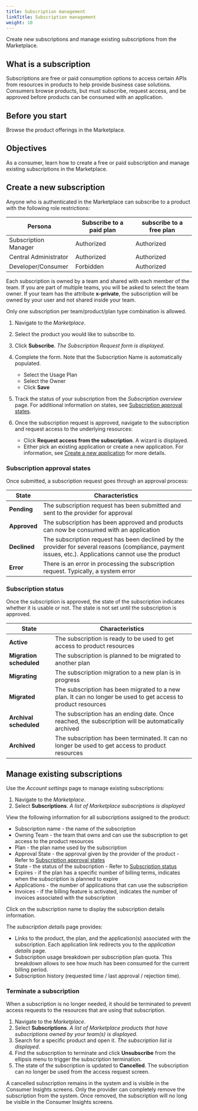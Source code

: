 ```yaml
---
title: Subscription management
linkTitle: Subscription management
weight: 10
---
```


Create new subscriptions and manage existing subscriptions from the Marketplace.

## What is a subscription

Subscriptions are free or paid consumption options to access certain APIs from resources in products to help provide business case solutions. Consumers browse products, but must subscribe, request access, and be approved before products can be consumed with an application.

## Before you start

Browse the product offerings in the Marketplace.

## Objectives

As a consumer, learn how to create a free or paid subscription and manage existing subscriptions in the Marketplace.

## Create a new subscription

Anyone who is authenticated in the Marketplace can subscribe to a product with the following role restrictions:

| Persona               | Subscribe to a paid plan | subscribe to a free plan |
|-----------------------|--------------------------|--------------------------|
| Subscription Manager  | Authorized               | Authorized               |
| Central Administrator | Authorized               | Authorized               |
| Developer/Consumer    | Forbidden                | Authorized               |

Each subscription is owned by a team and shared with each member of the team. If you are part of multiple teams, you will be asked to select the team owner. If your team has the attribute **x-private**, the subscription will be owned by your user and not shared inside your team.

Only one subscription per team/product/plan type combination is allowed.

1. Navigate to the *Marketplace*.
2. Select the product you would like to subscribe to.
3. Click **Subscribe**. *The Subscription Request form is displayed*.
4. Complete the form. Note that the Subscription Name is automatically populated.

    * Select the Usage Plan
    * Select the Owner
    * Click **Save**

5. Track the status of your subscription from the *Subscription overview* page. For additional information on states, see [Subscription approval states](#subscription-approval-states).
6. Once the subscription request is approved, navigate to the subscription and request access to the underlying resources:

    * Click **Request access from the subscription**. A wizard is displayed.
    * Either pick an existing application or create a new application. For information, see [Create a new application](/docs/manage_marketplace/consumer_experience/application_management#create-a-new-application) for more details.

### Subscription approval states

Once submitted, a subscription request goes through an approval process:

| State         | Characteristics                                                             |
|---------------|-----------------------------------------------------------------------------|
| **Pending**   | The subscription request has been submitted and sent to the provider for approval |
| **Approved**  | The subscription has been approved and products can now be consumed with an application |
| **Declined**  | The subscription request has been declined by the provider for several reasons (compliance, payment issues, etc.). Applications cannot use the product |
| **Error**     | There is an error in processing the subscription request. Typically, a system error |

### Subscription status

Once the subscription is approved, the state of the subscription indicates whether it is usable or not. The state is not set until the subscription is approved.

| State                   | Characteristics                                                                                             |
|-------------------------|-------------------------------------------------------------------------------------------------------------|
| **Active**              | The subscription is ready to be used to get access to product resources                                      |
| **Migration scheduled** | The subscription is planned to be migrated to another plan                                                  |
| **Migrating**           | The subscription migration to a new plan is in progress                                                     |
| **Migrated**            | The subscription has been migrated to a new plan. It can no longer be used to get access to product resources |
| **Archival scheduled**  | The subscription has an ending date. Once reached, the subscription will be automatically archived       |
| **Archived**            | The subscription has been terminated. It can no longer be used to get access to product resources          |

## Manage existing subscriptions

Use the *Account settings* page to manage existing subscriptions:

1. Navigate to the *Marketplace*.
2. Select **Subscriptions**. *A list of Marketplace subscriptions is displayed*

View the following information for all subscriptions assigned to the product:

* Subscription name - the name of the subscription
* Owning Team - the team that owns and can use the subscription to get access to the product resources
* Plan - the plan name used by the subscription
* Approval State - the approval given by the provider of the product - Refer to [Subscription approval states](#subscription-approval-states)
* State - the status of the subscription - Refer to [Subscription status](#subscription-status)
* Expires - if the plan has a specific number of billing terms, indicates when the subscription is planned to expire
* Applications - the number of applications that can use the subscription
* Invoices - if the billing feature is activated, indicates the number of invoices associated with the subscription

Click on the subscription name to display the subscription details information.

The *subscription details* page provides:

* Links to the product, the plan, and the application(s) associated with the subscription. Each application link redirects you to the *application details* page.
* Subscription usage breakdown per subscription plan quota. This breakdown allows to see how much has been consumed for the current billing period.
* Subscription history (requested time / last approval / rejection time).

### Terminate a subscription

When a subscription is no longer needed, it should be terminated to prevent access requests to the resources that are using that subscription.

1. Navigate to the *Marketplace*.
2. Select **Subscriptions**. *A list of Marketplace products that have subscriptions owned by your team(s) is displayed*.
3. Search for a specific product and open it. *The subscription list is displayed*.
4. Find the subscription to terminate and click **Unsubscribe** from the ellipsis menu to trigger the subscription termination.
5. The state of the subscription is updated to **Cancelled**. The subscription can no longer be used from the access request screen.

A cancelled subscription remains in the system and is visible in the Consumer Insights screens. Only the provider can completely remove the subscription from the system. Once removed, the subscription will no long be visible in the Consumer Insights screens.
